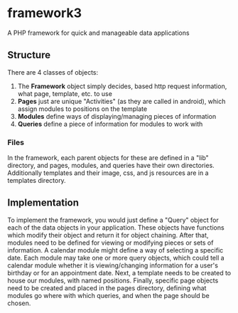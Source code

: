 framework3
==========

A PHP framework for quick and manageable data applications

## Structure ##

There are 4 classes of objects:

1.  The __Framework__ object simply decides, based http request information, what page, template, etc. to use
2.  __Pages__ just are unique "Activities" (as they are called in android), which assign modules to positions on the template
3.  __Modules__ define ways of displaying/managing pieces of information
4.  __Queries__ define a piece of information for modules to work with

### Files ###
In the framework, each parent objects for these are defined in a "lib" directory, and pages, modules, and queries have their own directories.  Additionally templates and their image, css, and js resources are in a templates directory.

## Implementation ##

To implement the framework, you would just define a "Query" object for each of the data objects in your application.  These objects have functions which modify their object and return it for object chaining.
After that, modules need to be defined for viewing or modifying pieces or sets of information.  A calendar module might define a way of selecting a specific date.
Each module may take one or more query objects, which could tell a calendar module whether it is viewing/changing information for a user's birthday or for an appointment date.
Next, a template needs to be created to house our modules, with named positions.
Finally, specific page objects need to be created and placed in the pages directory, defining what modules go where with which queries, and when the page should be chosen.

